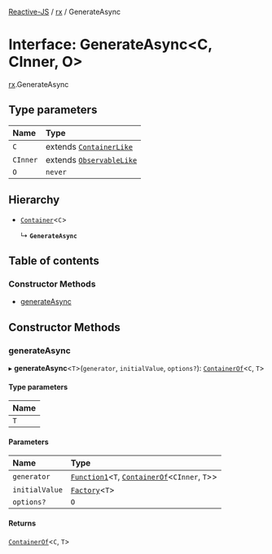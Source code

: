 [Reactive-JS](../README.md) / [rx](../modules/rx.md) / GenerateAsync

# Interface: GenerateAsync<C, CInner, O\>

[rx](../modules/rx.md).GenerateAsync

## Type parameters

| Name | Type |
| :------ | :------ |
| `C` | extends [`ContainerLike`](containers.ContainerLike.md) |
| `CInner` | extends [`ObservableLike`](rx.ObservableLike.md) |
| `O` | `never` |

## Hierarchy

- [`Container`](containers.Container.md)<`C`\>

  ↳ **`GenerateAsync`**

## Table of contents

### Constructor Methods

- [generateAsync](rx.GenerateAsync.md#generateasync)

## Constructor Methods

### generateAsync

▸ **generateAsync**<`T`\>(`generator`, `initialValue`, `options?`): [`ContainerOf`](../modules/containers.md#containerof)<`C`, `T`\>

#### Type parameters

| Name |
| :------ |
| `T` |

#### Parameters

| Name | Type |
| :------ | :------ |
| `generator` | [`Function1`](../modules/functions.md#function1)<`T`, [`ContainerOf`](../modules/containers.md#containerof)<`CInner`, `T`\>\> |
| `initialValue` | [`Factory`](../modules/functions.md#factory)<`T`\> |
| `options?` | `O` |

#### Returns

[`ContainerOf`](../modules/containers.md#containerof)<`C`, `T`\>
